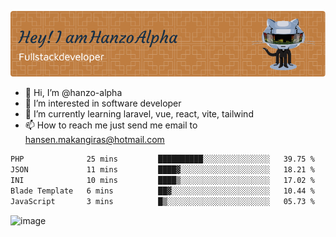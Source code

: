 ![Header](./github-header-image.png)

- 👋 Hi, I’m @hanzo-alpha
- 👀 I’m interested in software developer
- 🌱 I’m currently learning laravel, vue, react, vite, tailwind
- 📫 How to reach me just send me email to hansen.makangiras@hotmail.com 

<!---
hanzo-alpha/hanzo-alpha is a ✨ special ✨ repository because its `README.md` (this file) appears on your GitHub profile.
You can click the Preview link to take a look at your changes.
--->

<!--START_SECTION:waka-->

```txt
PHP              25 mins         ██████████░░░░░░░░░░░░░░░   39.75 %
JSON             11 mins         ████▓░░░░░░░░░░░░░░░░░░░░   18.21 %
INI              10 mins         ████▒░░░░░░░░░░░░░░░░░░░░   17.02 %
Blade Template   6 mins          ██▓░░░░░░░░░░░░░░░░░░░░░░   10.44 %
JavaScript       3 mins          █▒░░░░░░░░░░░░░░░░░░░░░░░   05.73 %
```

<!--END_SECTION:waka-->

![image](https://github.com/hanzo-alpha/hanzo-alpha/assets/111342797/c4bd2977-6123-4017-8652-6e166259b484)

